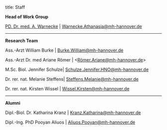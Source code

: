 title: Staff

**Head of Work Group**

[PD. Dr. med. A. Warnecke](http://www.vianna.de/01_workgroups/warnecke/aw.html) | <Warnecke.Athanasia@mh-hannover.de>

---------------------------

**Research Team**

Ass.-Arzt William Burke | <Burke.William@mh-hannover.de>

Ass.-Arzt Dr. med Ariane Römer | <Römer.Ariane@mh-hannover.de>

M.Sc. Biol. Jennifer Schulze| <Schulze.Jennifer.HNO@mh-hannover.de>

Dr. rer. nat. Melanie Steffens| <Steffens.Melanie@mh-hannover.de>

Dr. rer. nat. Kirsten Wissel | <Wissel.Kirsten@mh-hannover.de>


-----------------------------

**Alumni**

Dipl.-Biol. Dr. Katharina Kranz | <Kranz.Katharina@mh-hannover.de>

Dipl.-Ing. PhD Pooyan Aliuos | <Aliuos.Pooyan@mh-hannover.de>